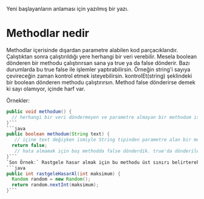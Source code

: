 Yeni başlayanların anlaması için yazılmış bir yazı.

# Methodlar nedir
Methodlar içerisinde dışardan parametre alabilen kod parçacıklarıdır. Çalıştıktan sonra çalıştırıldığı yere herhangi bir veri verebilir. Mesela boolean dönderen bir methodu çalıştırırsan sana ya true ya da false dönderir. Bazı durumlarda bu true false ile işlemler yaptırabilirsin. Örneğin string'i sayıya çevireceğin zaman kontrol etmek isteyebilirsin. kontrolEt(string) şeklindeki bir boolean dönderen methodu çalıştırırsın. Method false dönderirse demek ki sayı olamıyor, içinde harf var.

Örnekler:
```java
public void methodum() {
  // herhangi bir veri döndermeyen ve parametre almayan bir methodum isimli method. Aynı sınıf içinde methodum(); şeklinde kullanılabilir.
}```
```java
public boolean methodum(String text) {
   // içine text değişken ismiyle String tipinden parametre alan bir methodum isimli method. Geriye boolean dönderiyor. Void methodda return kullanmak zorunda değiliz. Kullanırsak 'return;' şeklinde kullanabilirsin. Bu direkt methodu kullandığın yerde bitirir. Fakat geriye bir veri dönderen methodlarda zorunlu olarak veri döndermek zorundasın.
  return false;
   // hata almamak için boş methodda false dönderdik. true'da dönderilebilir keyfe kalmış.
}```
`Son Örnek:` Rastgele hasar almak için bu methodu üst sınırı belirterek aynı sınıf içerisinde kullanabilirsin. Tüm sınıflardan kullanmak için methodunun static olması gerekiyor. Static methodlar içinde static olmayan nesnelere erişemez, kullanamazsın. Bunun belli başlı sebepleri var. İlerledikten sonra öğrenebilirsin.
```java
public int rastgeleHasarAl(int maksimum) {
  Random random = new Random();
  return random.nextInt(maksimum);
}```
